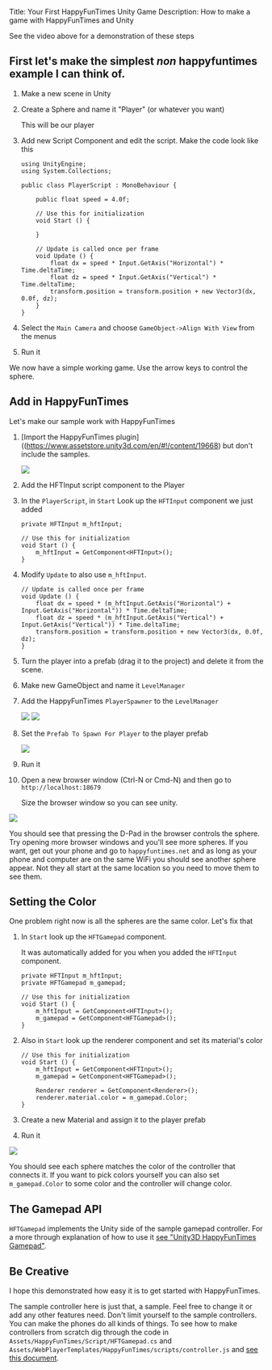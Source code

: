 ﻿Title: Your First HappyFunTimes Unity Game
Description: How to make a game with HappyFunTimes and Unity




See the video above for a demonstration of these steps

## First let's make the simplest *non* happyfuntimes example I can think of.

1.  Make a new scene in Unity

2.  Create a Sphere and name it "Player" (or whatever you want)

    This will be our player

3.  Add new Script Component and edit the script. Make the code look like this

        using UnityEngine;
        using System.Collections;

        public class PlayerScript : MonoBehaviour {

            public float speed = 4.0f;

            // Use this for initialization
            void Start () {

            }

            // Update is called once per frame
            void Update () {
                float dx = speed * Input.GetAxis("Horizontal") * Time.deltaTime;
                float dz = speed * Input.GetAxis("Vertical") * Time.deltaTime;
                transform.position = transform.position + new Vector3(dx, 0.0f, dz);
            }
        }

4.  Select the `Main Camera` and choose `GameObject->Align With View` from the menus

5.  Run it

We now have a simple working game. Use the arrow keys to control the sphere.

## Add in HappyFunTimes

Let's make our sample work with HappyFunTimes

1.  [Import the HappyFunTimes plugin]((https://www.assetstore.unity3d.com/en/#!/content/19668)
    but don't include the samples.

    <img src="images/hft-import-no-samples.png" class="halfsize" />

2.  Add the HFTInput script component to the Player

3.  In the `PlayerScript`, in  `Start` Look up the `HFTInput` component we just added

        private HFTInput m_hftInput;

        // Use this for initialization
        void Start () {
            m_hftInput = GetComponent<HFTInput>();
        }

4.  Modify `Update` to also use `m_hftInput`.

        // Update is called once per frame
        void Update () {
            float dx = speed * (m_hftInput.GetAxis("Horizontal") + Input.GetAxis("Horizontal")) * Time.deltaTime;
            float dz = speed * (m_hftInput.GetAxis("Vertical") + Input.GetAxis("Vertical")) * Time.deltaTime;
            transform.position = transform.position + new Vector3(dx, 0.0f, dz);
        }

6.  Turn the player into a prefab (drag it to the project) and delete it from the scene.

7.  Make new GameObject and name it `LevelManager`

8.  Add the HappyFunTimes `PlayerSpawner` to the `LevelManager`

    <img src="images/hft-components.png" class="halfsize lesson" /> <img src="images/hft-playerspawner-script.png" class="halfsize lesson" />

9.  Set the `Prefab To Spawn For Player` to the player prefab

    <img src="images/hft-playerspawner-player.png" class="halfsize lesson" />

10. Run it

11. Open a new browser window (Ctrl-N or Cmd-N) and then go to `http://localhost:18679`

    Size the browser window so you can see unity.

<img src="images/hft-unity-with-browser.png" class="quartersize lesson" />

You should see that pressing the D-Pad in the browser controls the sphere. Try
opening more browser windows and you'll see more spheres. If you want, get out
your phone and go to `happyfuntimes.net` and as long as your phone and computer
are on the same WiFi you should see another sphere appear. Not they all start
at the same location so you need to move them to see them.

## Setting the Color

One problem right now is all the spheres are the same color. Let's fix that

1.  In `Start` look up the `HFTGamepad` component.

    It was automatically added for you when you added the `HFTInput` component.

        private HFTInput m_hftInput;
        private HFTGamepad m_gamepad;

        // Use this for initialization
        void Start () {
            m_hftInput = GetComponent<HFTInput>();
            m_gamepad = GetComponent<HFTGamepad>();
        }

2.  Also in `Start` look up the renderer component and set its material's color


        // Use this for initialization
        void Start () {
            m_hftInput = GetComponent<HFTInput>();
            m_gamepad = GetComponent<HFTGamepad>();

            Renderer renderer = GetComponent<Renderer>();
            renderer.material.color = m_gamepad.Color;
        }

3.  Create a new Material and assign it to the player prefab

4.  Run it

<img src="images/hft-unity-3-browsers.png" class="quartersize lesson" />

You should see each sphere matches the color of the controller that connects it.
If you want to pick colors yourself you can also set `m_gamepad.Color` to some
color and the controller will change color.

## The Gamepad API

`HFTGamepad` implements the Unity side of the sample gamepad controller.
For a more through explanation of how to use it [see "Unity3D HappyFunTimes Gamepad"](gamepad.md).

## Be Creative

I hope this demonstrated how easy it is to get started with HappyFunTimes.

The sample controller here is just that, a sample. Feel free to change it
or add any other features need. Don't limit yourself to the sample controllers.
You can make the phones do all kinds of things. To see how to make controllers
from scratch dig through the code in `Assets/HappyFunTimes/Script/HFTGamepad.cs`
and `Assets/WebPlayerTemplates/HappyFunTimes/scripts/controller.js` and
[see this document](basics.md).


